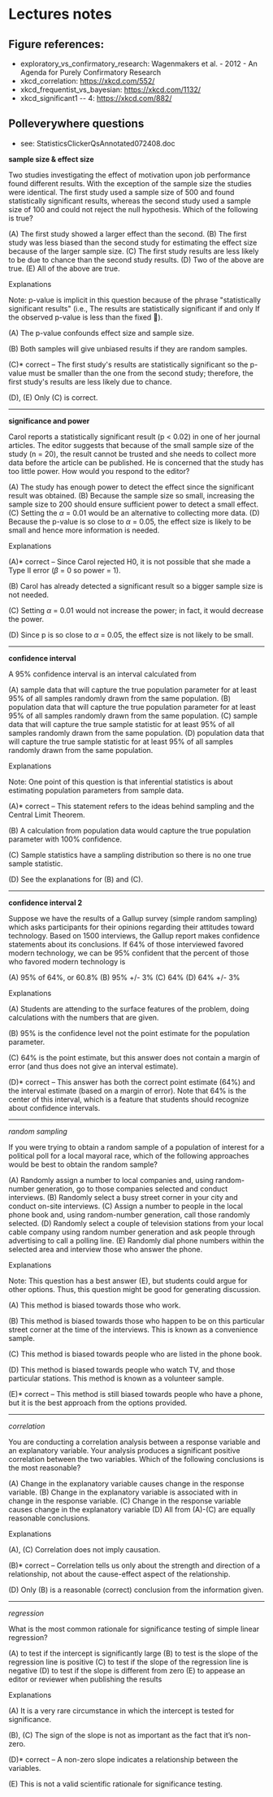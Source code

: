 # Lectures notes 

## Figure references: 

- exploratory_vs_confirmatory_research: Wagenmakers et al. - 2012 - An Agenda for Purely Confirmatory Research
- xkcd_correlation: https://xkcd.com/552/
- xkcd_frequentist_vs_bayesian: https://xkcd.com/1132/
- xkcd_significant1 -- 4: https://xkcd.com/882/

## Polleverywhere questions 

- see: StatisticsClickerQsAnnotated072408.doc

__sample size & effect size__

Two studies investigating the effect of motivation upon job performance found different results. With the exception of the sample size the studies were identical. The first study used a sample size of 500 and found statistically significant results, whereas the second study used a sample size of 100 and could not reject the null hypothesis. Which of the following is true?

(A) The first study showed a larger effect than the second.
(B) The first study was less biased than the second study for estimating the effect size because of the larger sample size.
(C) The first study results are less likely to be due to chance than the second study results.
(D) Two of the above are true.
(E) All of the above are true.

Explanations

Note: p-value is implicit in this question because of the phrase "statistically significant results" (i.e., The results are statistically significant if and only If the observed p-value is less than the fixed ).

(A)	The p-value confounds effect size and sample size.

(B)	Both samples will give unbiased results if they are random samples.

(C)*	correct – The first study's results are statistically significant so the p-value must be smaller than the one from the second study; therefore, the first study's results are less likely due to chance.

(D), (E) Only (C) is correct.

***

__significance and power__

Carol reports a statistically significant result (p < 0.02) in one of her journal articles. The editor suggests that because of the small sample size of the study (n = 20), the result cannot be trusted and she needs to collect more data before the article can be published. He is concerned that the study has too little power. How would you respond to the editor?

(A) The study has enough power to detect the effect since the significant result was obtained.
(B) Because the sample size so small, increasing the sample size to 200 should ensure sufficient power to detect a small effect.
(C) Setting the $\alpha$ = 0.01 would be an alternative to collecting more data.
(D) Because the p-value is so close to $\alpha$ = 0.05, the effect size is likely to be small and hence more information is needed.

Explanations

(A)*	correct – Since Carol rejected H0, it is not possible that she made a Type II error ($\beta$ = 0 so power = 1).

(B)	Carol has already detected a significant result so a bigger sample size is not needed.

(C)	Setting $\alpha$ = 0.01 would not increase the power; in fact, it would decrease the power.

(D)	Since p is so close to $\alpha$ = 0.05, the effect size is not likely to be small. 

***

__confidence interval__

A 95% confidence interval is an interval calculated from 

(A) sample data that will capture the true population parameter for at least 95% of all samples randomly drawn from the same population.
(B) population data that will capture the true population parameter for at least 95% of all samples randomly drawn from the same population. 
(C) sample data that will capture the true sample statistic for at least 95% of all samples randomly drawn from the same population.
(D) population data that will capture the true sample statistic for at least 95% of all samples randomly drawn from the same population.


Explanations

Note: One point of this question is that inferential statistics is about estimating population parameters from sample data.

(A)*	correct – This statement refers to the ideas behind sampling and the Central Limit Theorem.

(B)	A calculation from population data would capture the true population parameter with 100% confidence.

(C)	Sample statistics have a sampling distribution so there is no one true sample statistic.

(D)	See the explanations for (B) and (C).

*** 

__confidence interval 2__

Suppose we have the results of a Gallup survey (simple random sampling) which asks participants for their opinions regarding their attitudes toward technology. Based on 1500 interviews, the Gallup report makes confidence statements about its conclusions. If 64% of those interviewed favored modern technology, we can be 95% confident that the percent of those who favored modern technology is 

(A) 95% of 64%, or 60.8%
(B) 95% +/- 3%
(C) 64%
(D) 64% +/- 3%
 
Explanations

(A)	Students are attending to the surface features of the problem, doing calculations with the numbers that are given.

(B)	95% is the confidence level not the point estimate for the population parameter.

(C)	64% is the point estimate, but this answer does not contain a margin of error (and thus does not give an interval estimate).

(D)*	correct – This answer has both the correct point estimate (64%) and the interval estimate (based on a margin of error). Note that 64% is the center of this interval, which is a feature that students should recognize about confidence intervals.

***

_random sampling_

If you were trying to obtain a random sample of a population of interest for a political poll for a local mayoral race, which of the following approaches would be best to obtain the random sample?

(A) Randomly assign a number to local companies and, using random-number generation, go to those companies selected and conduct interviews.
(B) Randomly select a busy street corner in your city and conduct on-site interviews.
(C) Assign a number to people in the local phone book and, using random-number generation, call those randomly selected.
(D) Randomly select a couple of television stations from your local cable company using random number generation and ask people through advertising to call a polling line.
(E) Randomly dial phone numbers within the selected area and interview those who answer the phone.


Explanations

Note: This question has a best answer (E), but students could argue for other options. Thus, this question might be good for generating discussion.

(A)	 This method is biased towards those who work.

(B)	This method is biased towards those who happen to be on this particular street corner at the time of the interviews. This is known as a convenience sample.

(C)	This method is biased towards people who are listed in the phone book.

(D)	This method is biased towards people who watch TV, and those particular stations. This method is known as a volunteer sample.

(E)*	correct – This method is still biased towards people who have a phone, but it is the best approach from the options provided.


*** 

_correlation_

You are conducting a correlation analysis between a response variable and an explanatory variable. Your analysis produces a significant positive correlation between the two variables. Which of the following conclusions is the most reasonable?

(A) Change in the explanatory variable causes change in the response variable.
(B) Change in the explanatory variable is associated with in change in the response variable.
(C) Change in the response variable causes change in the explanatory variable
(D) All from (A)-(C) are equally reasonable conclusions.


Explanations

(A), (C) Correlation does not imply causation.

(B)*	correct – Correlation tells us only about the strength and direction of a relationship, not about the cause-effect aspect of the relationship.

(D)	Only (B) is a reasonable (correct) conclusion from the information given.

***

_regression_

What is the most common rationale for significance testing of simple linear regression?

(A) to test if the intercept is significantly large
(B) to test is the slope of the regression line is positive
(C) to test if the slope of the regression line is negative
(D) to test if the slope is different from zero
(E) to appease an editor or reviewer when publishing the results


Explanations

(A)	It is a very rare circumstance in which the intercept is tested for significance.

(B), (C) The sign of the slope is not as important as the fact that it’s non-zero.

(D)*	correct – A non-zero slope indicates a relationship between the variables.

(E)	This is not a valid scientific rationale for significance testing.


